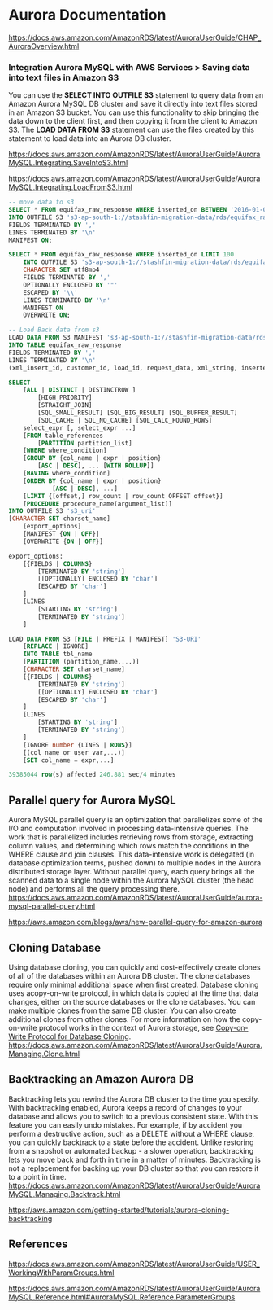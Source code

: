# Aurora Documentation

<https://docs.aws.amazon.com/AmazonRDS/latest/AuroraUserGuide/CHAP_AuroraOverview.html>

### Integration Aurora MySQL with AWS Services > Saving data into text files in Amazon S3

You can use the **SELECT INTO OUTFILE S3** statement to query data from an Amazon Aurora MySQL DB cluster and save it directly into text files stored in an Amazon S3 bucket. You can use this functionality to skip bringing the data down to the client first, and then copying it from the client to Amazon S3. The **LOAD DATA FROM S3** statement can use the files created by this statement to load data into an Aurora DB cluster.

<https://docs.aws.amazon.com/AmazonRDS/latest/AuroraUserGuide/AuroraMySQL.Integrating.SaveIntoS3.html>

<https://docs.aws.amazon.com/AmazonRDS/latest/AuroraUserGuide/AuroraMySQL.Integrating.LoadFromS3.html>

```sql
-- move data to s3
SELECT * FROM equifax_raw_response WHERE inserted_on BETWEEN '2016-01-01' AND '2019-08-31'
INTO OUTFILE S3 's3-ap-south-1://stashfin-migration-data/rds/equifax_raw_response/equifax_raw_response_2016-01-01_to_2019-08-31'
FIELDS TERMINATED BY ','
LINES TERMINATED BY '\n'
MANIFEST ON;

SELECT * FROM equifax_raw_response WHERE inserted_on LIMIT 100
    INTO OUTFILE S3 's3-ap-south-1://stashfin-migration-data/rds/equifax_raw_response/equifax_raw_response_escaped'
    CHARACTER SET utf8mb4
    FIELDS TERMINATED BY ','
    OPTIONALLY ENCLOSED BY '"'
    ESCAPED BY '\\'
    LINES TERMINATED BY '\n'
    MANIFEST ON
    OVERWRITE ON;

-- Load Back data from s3
LOAD DATA FROM S3 MANIFEST 's3-ap-south-1://stashfin-migration-data/rds/equifax_raw_response/equifax_raw_response_2016-01-01_to_2019-08-31.manifest'
INTO TABLE equifax_raw_response
FIELDS TERMINATED BY ','
LINES TERMINATED BY '\n'
(xml_insert_id, customer_id, load_id, request_data, xml_string, inserted_on, inserted_by, s3_key_request, s3_key_response, is_success);

SELECT
    [ALL | DISTINCT | DISTINCTROW ]
        [HIGH_PRIORITY]
        [STRAIGHT_JOIN]
        [SQL_SMALL_RESULT] [SQL_BIG_RESULT] [SQL_BUFFER_RESULT]
        [SQL_CACHE | SQL_NO_CACHE] [SQL_CALC_FOUND_ROWS]
    select_expr [, select_expr ...]
    [FROM table_references
        [PARTITION partition_list]
    [WHERE where_condition]
    [GROUP BY {col_name | expr | position}
        [ASC | DESC], ... [WITH ROLLUP]]
    [HAVING where_condition]
    [ORDER BY {col_name | expr | position}
            [ASC | DESC], ...]
    [LIMIT {[offset,] row_count | row_count OFFSET offset}]
    [PROCEDURE procedure_name(argument_list)]
INTO OUTFILE S3 's3_uri'
[CHARACTER SET charset_name]
    [export_options]
    [MANIFEST {ON | OFF}]
    [OVERWRITE {ON | OFF}]

export_options:
    [{FIELDS | COLUMNS}
        [TERMINATED BY 'string']
        [[OPTIONALLY] ENCLOSED BY 'char']
        [ESCAPED BY 'char']
    ]
    [LINES
        [STARTING BY 'string']
        [TERMINATED BY 'string']
    ]

LOAD DATA FROM S3 [FILE | PREFIX | MANIFEST] 'S3-URI'
    [REPLACE | IGNORE]
    INTO TABLE tbl_name
    [PARTITION (partition_name,...)]
    [CHARACTER SET charset_name]
    [{FIELDS | COLUMNS}
        [TERMINATED BY 'string']
        [[OPTIONALLY] ENCLOSED BY 'char']
        [ESCAPED BY 'char']
    ]
    [LINES
        [STARTING BY 'string']
        [TERMINATED BY 'string']
    ]
    [IGNORE number {LINES | ROWS}]
    [(col_name_or_user_var,...)]
    [SET col_name = expr,...]

39385044 row(s) affected 246.881 sec/4 minutes
```

## Parallel query for Aurora MySQL

Aurora MySQL parallel query is an optimization that parallelizes some of the I/O and computation involved in processing data-intensive queries. The work that is parallelized includes retrieving rows from storage, extracting column values, and determining which rows match the conditions in the WHERE clause and join clauses. This data-intensive work is delegated (in database optimization terms, pushed down) to multiple nodes in the Aurora distributed storage layer. Without parallel query, each query brings all the scanned data to a single node within the Aurora MySQL cluster (the head node) and performs all the query processing there.
<https://docs.aws.amazon.com/AmazonRDS/latest/AuroraUserGuide/aurora-mysql-parallel-query.html>

<https://aws.amazon.com/blogs/aws/new-parallel-query-for-amazon-aurora>

## Cloning Database

Using database cloning, you can quickly and cost-effectively create clones of all of the databases within an Aurora DB cluster. The clone databases require only minimal additional space when first created.
Database cloning uses acopy-on-write protocol, in which data is copied at the time that data changes, either on the source databases or the clone databases. You can make multiple clones from the same DB cluster. You can also create additional clones from other clones. For more information on how the copy-on-write protocol works in the context of Aurora storage, see [Copy-on-Write Protocol for Database Cloning](https://docs.aws.amazon.com/AmazonRDS/latest/AuroraUserGuide/Aurora.Managing.Clone.html#Aurora.Managing.Clone.Protocol).
<https://docs.aws.amazon.com/AmazonRDS/latest/AuroraUserGuide/Aurora.Managing.Clone.html>

## Backtracking an Amazon Aurora DB

Backtracking lets you rewind the Aurora DB cluster to the time you specify. With backtracking enabled, Aurora keeps a record of changes to your database and allows you to switch to a previous consistent state. With this feature you can easily undo mistakes. For example, if by accident you perform a destructive action, such as a DELETE without a WHERE clause, you can quickly backtrack to a state before the accident. Unlike restoring from a snapshot or automated backup - a slower operation, backtracking lets you move back and forth in time in a matter of minutes.
Backtracking is not a replacement for backing up your DB cluster so that you can restore it to a point in time.
<https://docs.aws.amazon.com/AmazonRDS/latest/AuroraUserGuide/AuroraMySQL.Managing.Backtrack.html>

<https://aws.amazon.com/getting-started/tutorials/aurora-cloning-backtracking>

## References

<https://docs.aws.amazon.com/AmazonRDS/latest/AuroraUserGuide/USER_WorkingWithParamGroups.html>

<https://docs.aws.amazon.com/AmazonRDS/latest/AuroraUserGuide/AuroraMySQL.Reference.html#AuroraMySQL.Reference.ParameterGroups>
